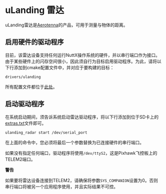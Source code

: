 # uLanding 雷达


uLanding雷达是[Aerotenna](http://aerotenna.com/sensors/)的产品，可用于测量与物体的距离。



## 启用硬件的驱动程序



目前，该雷达设备支持任何运行NuttX操作系统的硬件，并以串行端口作为接口。由于某些硬件上的闪存空间很小，因此须自行为目标启用驱动程序。为此，请将以下行添加到cmake配置文件中，并对应于要构建的目标：

```
drivers/ulanding
```

所有配置文件都位于[此处](https://github.com/PX4/Firmware/tree/master/cmake/configs)。

##  启动驱动程序


在系统启动期间，须告诉系统启动雷达驱动程序，将以下行添加到位于SD卡上的[extras.txt](../12_Debugging-and-Advanced-Topics/advanced-system-startup.md)文件即可。

```
ulanding_radar start /dev/serial_port
```

在上面的命令中，您必须将最后一个参数替换为已连接硬件的串行端口。



如果没有指定任何端口，驱动程序将使用`/dev/ttyS2`，这是Pixhawk飞控板上的TELEM2端口。



**警告**



如果要将雷达设备连接到TELEM2，请确保将参数`SYS_COMPANION`设置为0。否则串行端口将被另一个应用程序使用，并且实际结果不可控。

 

